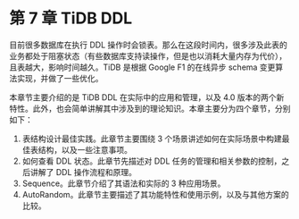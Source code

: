 # 第 7 章 TiDB DDL
目前很多数据库在执行 DDL 操作时会锁表。那么在这段时间内，很多涉及此表的业务都处于阻塞状态（有些数据库支持读操作，但是也以消耗大量内存为代价），且表越大，影响时间越久。TiDB 是根据 Google F1 的在线异步 schema 变更算法实现，并做了一些优化。

本章节主要介绍的是 TiDB DDL 在实际中的应用和管理，以及 4.0 版本的两个新特性。此外，也会简单讲解其中涉及到的理论知识。本章主要分为四个章节，分别如下：
 1. 表结构设计最佳实践。此章节主要围绕 3 个场景讲述如何在实际场景中构建最佳表结构，以及一些注意事项。
 2. 如何查看 DDL 状态。此章节先描述对 DDL 任务的管理和相关参数的控制，之后讲解了 DDL 操作流程和原理。
 3. Sequence。此章节介绍了其语法和实际的 3 种应用场景。
 4. AutoRandom。此章节主要描述了其功能特性和使用示例，以及与其他方案的比较。